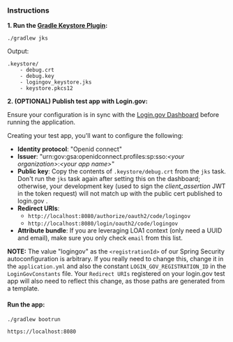 ### Instructions

**1. Run the [Gradle Keystore Plugin](https://plugins.gradle.org/plugin/io.forgo.keystoreplugin):**

`./gradlew jks`

Output:
```
.keystore/
    - debug.crt
    - debug.key
    - logingov_keystore.jks
    - keystore.pkcs12
```

**2. (OPTIONAL) Publish test app with Login.gov:**

Ensure your configuration is in sync with the [Login.gov Dashboard](https://dashboard.int.identitysandbox.gov/) before running the application.

Creating your test app, you'll want to configure the following:

- **Identity protocol**: "Openid connect"
- **Issuer**: "urn:gov:gsa:openidconnect.profiles:sp:sso:_\<your organization\>_:_\<your app name\>_"
- **Public key**: Copy the contents of `.keystore/debug.crt` from the `jks` task. Don't run the `jks` task again after setting this on the dashboard; otherwise, your development key (used to sign the _client\_assertion_ JWT in the token request) will not match up with the public cert published to login.gov .
- **Redirect URIs**:
  - `http://localhost:8080/authorize/oauth2/code/logingov`
  - `http://localhost:8080/login/oauth2/code/logingov`
- **Attribute bundle**: If you are leveraging LOA1 context (only need a UUID and email), make sure you only check `email` from this list.

**NOTE:** The value "logingov" as the `<registrationId>` of our Spring Security autoconfiguration is arbitrary. If you really need to change this, change it in the `application.yml` and also the constant `LOGIN_GOV_REGISTRATION_ID` in the `LoginGovConstants` file. Your `Redirect URIs` registered on your login.gov test app will also need to reflect this change, as those paths are generated from a template.

#### Run the app:

`./gradlew bootrun`

`https://localhost:8080`
